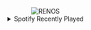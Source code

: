 <div align="center">
<picture>
    <source media="(prefers-color-scheme: dark)" srcset="https://i.ibb.co/SN5r6dL/output-gif.gif">
    <source media="(prefers-color-scheme: light)" srcset="https://i.ibb.co/SN5r6dL/output-gif.gif">
    <img alt="RENOS" src="https://i.ibb.co/SN5r6dL/output-gif.gif">
</picture>
<details>
<summary>Spotify Recently Played</summary>
<img src="https://spotify-recently-played-readme.vercel.app/api?user=31d6d6zerc5ct6kck32na2ozsqf4&unique=1&width=400" alt="Spotify" />
</details>
</div>

<!-- Image deletion URL: https://ibb.co/TcYLwbC/9755e8d01404239f8ee587214e450425 -->